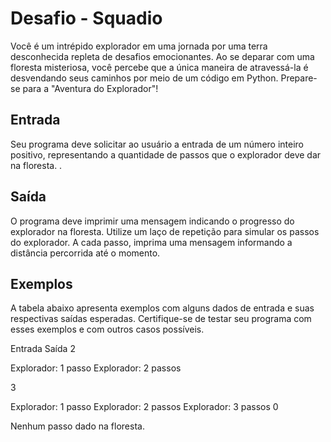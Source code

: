 # Desafio - Squadio
Você é um intrépido explorador em uma jornada por uma terra desconhecida repleta de desafios emocionantes. Ao se deparar com uma floresta misteriosa, você percebe que a única maneira de atravessá-la é desvendando seus caminhos por meio de um código em Python. Prepare-se para a "Aventura do Explorador"!

## Entrada
Seu programa deve solicitar ao usuário a entrada de um número inteiro positivo, representando a quantidade de passos que o explorador deve dar na floresta. .

## Saída
O programa deve imprimir uma mensagem indicando o progresso do explorador na floresta. Utilize um laço de repetição para simular os passos do explorador. A cada passo, imprima uma mensagem informando a distância percorrida até o momento.

## Exemplos
A tabela abaixo apresenta exemplos com alguns dados de entrada e suas respectivas saídas esperadas. Certifique-se de testar seu programa com esses exemplos e com outros casos possíveis.

Entrada	Saída
2

Explorador: 1 passo
Explorador: 2 passos

3

Explorador: 1 passo
Explorador: 2 passos
Explorador: 3 passos
0

Nenhum passo dado na floresta.


